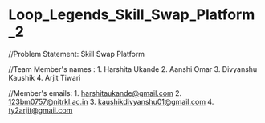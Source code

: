 # Loop_Legends_Skill_Swap_Platform_2

//Problem Statement: Skill Swap Platform

//Team Member's names : 1. Harshita Ukande 
                      2. Aanshi Omar 
                      3. Divyanshu Kaushik 
                      4. Arjit Tiwari

//Member's emails: 1. harshitaukande@gmail.com
                 2. 123bm0757@nitrkl.ac.in
                 3. kaushikdivyanshu01@gmail.com
                 4. ty2arjit@gmail.com
